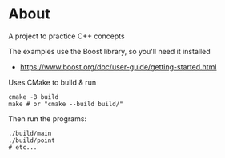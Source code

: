 # About

A project to practice C++ concepts

The examples use the Boost library, so you'll need it installed
* https://www.boost.org/doc/user-guide/getting-started.html

Uses CMake to build & run

```shell
cmake -B build
make # or "cmake --build build/"
```

Then run the programs:

```shell
./build/main
./build/point
# etc...
```